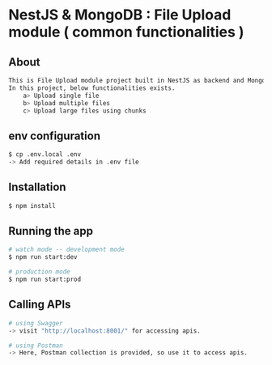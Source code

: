 # NestJS & MongoDB : File Upload module ( common functionalities )

## About
```bash
This is File Upload module project built in NestJS as backend and MongoDB as database.
In this project, below functionalities exists.
    a> Upload single file
    b> Upload multiple files
    c> Upload large files using chunks
```


## env configuration
```bash
$ cp .env.local .env
-> Add required details in .env file
```


## Installation
```bash
$ npm install
```

## Running the app

```bash
# watch mode -- development mode
$ npm run start:dev

# production mode
$ npm run start:prod
```

## Calling APIs

```bash
# using Swagger
-> visit "http://localhost:8001/" for accessing apis.

# using Postman
-> Here, Postman collection is provided, so use it to access apis.
```
